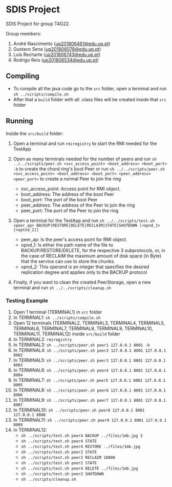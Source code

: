 # SDIS Project

SDIS Project for group T4G22.

Group members:

1. André Nascimento (up201806461@edu.up.pt)
2. Gustavo Sena (up201806078@edu.up.pt)
3. Luís Recharte (up201806743@edu.up.pt)
4. Rodrigo Reis (up201806534@edu.up.pt)


## Compiling
- To compile all the java code go to the `src` folder, open a terminal and run `sh ../scripts/compile.sh`
- After that a `build` folder with all .class files will be created inside that ``src`` folder

## Running
Inside the `src/build` folder:

1. Open a terminal and run `rmiregistry` to start the RMI needed for the TestApp
2. Open as many terminals needed for the number of peers and run `sh ../../scripts/peer.sh <svc_access_point> <boot_address> <boot_port> -b` to create the chord ring's boot Peer 
   or run `sh ../../scripts/peer.sh <svc_access_point> <boot_address> <boot_port> <peer_address> <peer_port>` to create a normal Peer to join the ring
    - svc_access_point: Access point for RMI object.
    - boot_address: The address of the boot Peer
    - boot_port: The port of the boot Peer
    - peer_address: The address of the Peer to join the ring
    - peer_port: The port of the Peer to join the ring
   
3. Open a terminal for the TestApp and run `sh ../../scripts/test.sh <peer_ap> BACKUP|RESTORE|DELETE|RECLAIM|STATE|SHUTDOWN [<opnd_1> [<optnd_2]]`
    - peer_ap: Is the peer's access point for RMI object.
    - opnd_1: Is either the path name of the file to BACKUP/RESTORE/DELETE, for the respective 3 subprotocols, or, in the case of RECLAIM the maximum amount of disk space (in Byte) that the service can use to store the chunks.
    - opnd_2: This operand is an integer that specifies the desired replication degree and applies only to the BACKUP protocol
   
4. Finally, if you want to clean the created PeerStorage, open a new terminal and run `sh ../../scripts/cleanup.sh`

### Testing Example
1. Open 1 terminal (TERMINAL1) in `src` folder
2. In TERMINAL1: `sh ../scripts/compile.sh`
3. Open 12 terminals (TERMINAL2, TERMINAL3, TERMINAL4, TERMINAL5, TERMINAL6, TERMINAL7, TERMINAL8, TERMINAL9, TERMINAL10, TERMINAL11, TERMINAL12) inside `src/build` folder
4. In TERMINAL2: `rmiregistry`
5. In TERMINAL3: `sh ../scripts/peer.sh peer1 127.0.0.1 8001 -b`
6. In TERMINAL4: `sh ../scripts/peer.sh peer2 127.0.0.1 8001 127.0.0.1 8002`
7. In TERMINAL5: `sh ../scripts/peer.sh peer3 127.0.0.1 8001 127.0.0.1 8003`
8. In TERMINAL6: `sh ../scripts/peer.sh peer4 127.0.0.1 8001 127.0.0.1 8004`
9. In TERMINAL7: `sh ../scripts/peer.sh peer5 127.0.0.1 8001 127.0.0.1 8005`
10. In TERMINAL8: `sh ../scripts/peer.sh peer6 127.0.0.1 8001 127.0.0.1 8006`
11. In TERMINAL9: `sh ../scripts/peer.sh peer7 127.0.0.1 8001 127.0.0.1 8007`
12. In TERMINAL10: `sh ../scripts/peer.sh peer8 127.0.0.1 8001 127.0.0.1 8008`
13. In TERMINAL11: `sh ../scripts/peer.sh peer9 127.0.0.1 8001 127.0.0.1 8009`
14. In TERMINAL12:
    - `sh ../scripts/test.sh peer4 BACKUP ../files/1mb.jpg 3`
    - `sh ../scripts/test.sh peer4 STATE`
    - `sh ../scripts/test.sh peer4 RESTORE ../files/1mb.jpg`
    - `sh ../scripts/test.sh peer2 STATE`
    - `sh ../scripts/test.sh peer2 RECLAIM 10000`
    - `sh ../scripts/test.sh peer2 STATE`
    - `sh ../scripts/test.sh peer4 DELETE ../files/1mb.jpg`
    - `sh ../scripts/test.sh peer2 SHUTDOWN`
    - `sh ../scripts/cleanup.sh`
